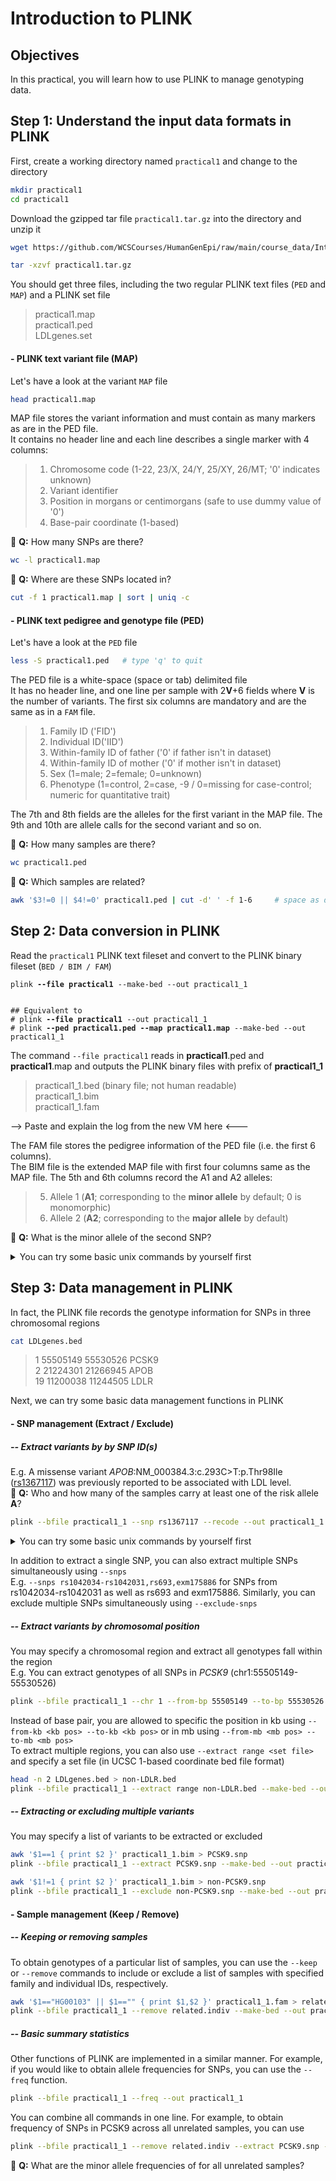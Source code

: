 # Introduction to PLINK

## Objectives
In this practical, you will learn how to use PLINK to manage genotyping data.

## Step 1: Understand the input data formats in PLINK
First, create a working directory named `practical1` and change to the directory
```bash
mkdir practical1
cd practical1
```
Download the gzipped tar file `practical1.tar.gz` into the directory and unzip it
```bash
wget https://github.com/WCSCourses/HumanGenEpi/raw/main/course_data/Introduction_to_data_formats/practical1.tar.gz
```
```bash
tar -xzvf practical1.tar.gz
```
You should get three files, including the two regular PLINK text files (`PED` and `MAP`) and a PLINK set file
> practical1.map<br>
> practical1.ped<br>
> LDLgenes.set<br>

#### - PLINK text variant file (MAP)
Let's have a look at the variant `MAP` file
```bash
head practical1.map
```
MAP file stores the variant information and must contain as many markers as are in the PED file.<br>
It contains no header line and each line describes a single marker with 4 columns:

> 1. Chromosome code (1-22, 23/X, 24/Y, 25/XY, 26/MT; '0' indicates unknown)<br>
> 2. Variant identifier<br>
> 3. Position in morgans or centimorgans (safe to use dummy value of '0')<br>
> 4. Base-pair coordinate (1-based)

:green_book: **Q:** How many SNPs are there?
```bash
wc -l practical1.map
```
:green_book: **Q:** Where are these SNPs located in?
```bash
cut -f 1 practical1.map | sort | uniq -c
```

#### - PLINK text pedigree and genotype file (PED)
Let's have a look at the `PED` file
```bash
less -S practical1.ped   # type 'q' to quit
```
The PED file is a white-space (space or tab) delimited file<br>
It has no header line, and one line per sample with 2**V**+6 fields where **V** is the number of variants. The first six columns are mandatory and are the same as  in a `FAM` file. 

> 1. Family ID ('FID')<br>
> 2. Individual ID('IID')<br>
> 3. Within-family ID of father ('0' if father isn't in dataset)<br>
> 4. Within-family ID of mother ('0' if mother isn't in dataset)<br>
> 5. Sex (1=male; 2=female; 0=unknown)<br>
> 6. Phenotype (1=control, 2=case, -9 / 0=missing for case-control; numeric for quantitative trait)<br>

The 7th and 8th fields are the alleles for the first variant in the MAP file. The 9th and 10th are allele calls for the second variant and so on.

:green_book: **Q:** How many samples are there?
```bash
wc practical1.ped
```
:green_book: **Q:** Which samples are related?
```bash
awk '$3!=0 || $4!=0' practical1.ped | cut -d' ' -f 1-6     # space as delimiter
```

## Step 2: Data conversion in PLINK
Read the `practical1` PLINK text fileset and convert to the PLINK binary fileset (`BED / BIM / FAM`)
<pre><code>plink <b>--file practical1</b> --make-bed --out practical1_1
</code></pre>
<pre><code>
## Equivalent to 
# plink <b>--file practical1</b> --out practical1_1
# plink <b>--ped practical1.ped --map practical1.map</b> --make-bed --out practical1_1
</code></pre>
The command `--file practical1` reads in **practical1**.ped and **practical1**.map and outputs the PLINK binary files with prefix of **practical1_1**

> practical1_1.bed (binary file; not human readable)<br>
> practical1_1.bim <br>
> practical1_1.fam <br>

--> Paste and explain the log from the new VM here <---

The FAM file stores the pedigree information of the PED file (i.e. the first 6 columns).<br>
The BIM file is the extended MAP file with first four columns same as the MAP file. The 5th and 6th columns record the A1 and A2 alleles:<br>

> 5. Allele 1 (**A1**; corresponding to the **minor allele** by default; 0 is monomorphic)<br>
> 6. Allele 2 (**A2**; corresponding to the **major allele** by default)<br>

:closed_book: **Q:** What is the minor allele of the second SNP?
<details>
  <summary>You can try some basic unix commands by yourself first</summary>
  
  <pre>head -n 2 practical1_1.bim     # output the first 2 rows </pre>
  <pre>head -n 2 practical1_1.bim | tail -n 1 | cut -f 5   # output the first 2 rows -> output the last row -> cut out the 5th column </pre>
  <pre>sed -n 2p practical1_1.bim | cut -f 5 # output the 2nd row and cut out the 5th column </pre>
  <pre>awk 'NR==2 { print $5 }' practical1_1.bim   # output the 2nd row/record (NR==2) and print the 5th column ($5) </pre>
</details>

## Step 3: Data management in PLINK
In fact, the PLINK file records the genotype information for SNPs in three chromosomal regions
```bash
cat LDLgenes.bed
```
> 1 55505149 55530526 PCSK9<br>
> 2 21224301 21266945 APOB<br>
> 19 11200038 11244505 LDLR<br>

Next, we can try some basic data management functions in PLINK
#### - SNP management (Extract / Exclude)
##### -- Extract variants by by SNP ID(s)
E.g. A missense variant _APOB_:NM_000384.3:c.293C>T:p.Thr98Ile ([rs1367117](https://www.ebi.ac.uk/gwas/variants/rs1367117)) was previously reported to be associated with LDL level.<br>
:closed_book: **Q:** Who and how many of the samples carry at least one of the risk allele **A**?
```bash
plink --bfile practical1_1 --snp rs1367117 --recode --out practical1_1.rs1367117
```
<details>
  <summary>You can try some basic unix commands by yourself first</summary>
  
  <pre> awk '$7=="A" || $8=="A"' practical1_1.rs1367117.ped </pre>  
  <pre> awk '$7=="A" || $8=="A"' practical1_1.rs1367117.ped | wc </pre>
</details>

In addition to extract a single SNP, you can also extract multiple SNPs simultaneously using `--snps`<br>
E.g. `--snps rs1042034-rs1042031,rs693,exm175886`  for SNPs from rs1042034-rs1042031 as well as rs693 and exm175886. Similarly, you can exclude multiple SNPs simultaneously using `--exclude-snps`

##### --  Extract variants by chromosomal position
You may specify a chromosomal region and extract all genotypes fall within the region<br>
E.g. You can extract genotypes of all SNPs in _PCSK9_ (chr1:55505149-55530526)
```bash
plink --bfile practical1_1 --chr 1 --from-bp 55505149 --to-bp 55530526 --recode --out practical1_1.PCSK9_byChrPos
```
Instead of base pair, you are allowed to specific the position in kb using `--from-kb <kb pos> --to-kb <kb pos>` or in mb using `--from-mb <mb pos> --to-mb <mb pos>`<br>
To extract multiple regions, you can also use `--extract range <set file>` and specify a set file (in UCSC 1-based coordinate bed file format)
```bash
head -n 2 LDLgenes.bed > non-LDLR.bed
plink --bfile practical1_1 --extract range non-LDLR.bed --make-bed --out practical1_1.nonLDLR
```

##### -- Extracting or excluding multiple variants
You may specify a list of variants to be extracted or excluded<br>
```bash
awk '$1==1 { print $2 }' practical1_1.bim > PCSK9.snp
plink --bfile practical1_1 --extract PCSK9.snp --make-bed --out practical1_1.PCSK9_byExtract
```
```bash
awk '$1!=1 { print $2 }' practical1_1.bim > non-PCSK9.snp
plink --bfile practical1_1 --exclude non-PCSK9.snp --make-bed --out practical1_1.PCSK9_byExclude
```

#### - Sample management (Keep / Remove)
##### --  Keeping or removing samples
To obtain genotypes of a particular list of samples, you can use the `--keep` or `--remove` commands to include or exclude a list of samples with specified family and individual IDs, respectively.
```bash
awk '$1=="HG00103" || $1=="" { print $1,$2 }' practical1_1.fam > related.indiv
plink --bfile practical1_1 --remove related.indiv --make-bed --out practical1_1.unrelated
```

##### -- Basic summary statistics
Other functions of PLINK are implemented in a similar manner. For example, if you would like to obtain allele frequencies for SNPs, you can use the `--freq` function.
```bash
plink --bfile practical1_1 --freq --out practical1_1
```
You can combine all commands in one line. For example, to obtain frequency of SNPs in PCSK9 across all unrelated samples, you can use 
```bash
plink --bfile practical1_1 --remove related.indiv --extract PCSK9.snp --freq --out practical1_1.unrelated.PCSK9
```
:closed_book: **Q:** What are the minor allele frequencies of for all unrelated samples?
